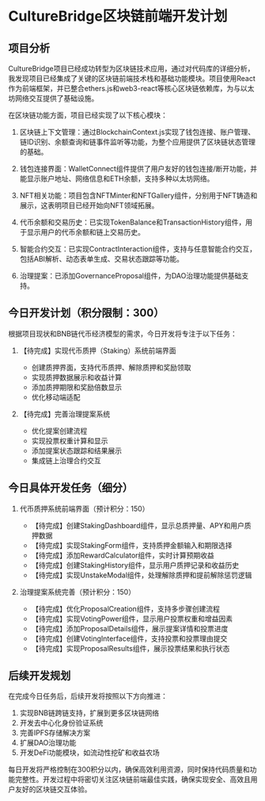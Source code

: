 # CultureBridge区块链前端开发计划

## 项目分析

CultureBridge项目已经成功转型为区块链技术应用，通过对代码库的详细分析，我发现项目已经集成了关键的区块链前端技术栈和基础功能模块。项目使用React作为前端框架，并已整合ethers.js和web3-react等核心区块链依赖库，为与以太坊网络交互提供了基础设施。

在区块链功能方面，项目已经实现了以下核心模块：

1. 区块链上下文管理：通过BlockchainContext.js实现了钱包连接、账户管理、链ID识别、余额查询和链事件监听等功能，为整个应用提供了区块链状态管理的基础。

2. 钱包连接界面：WalletConnect组件提供了用户友好的钱包连接/断开功能，并能显示账户地址、网络信息和ETH余额，支持多种以太坊网络。

3. NFT相关功能：项目包含NFTMinter和NFTGallery组件，分别用于NFT铸造和展示，这表明项目已经开始向NFT领域拓展。

4. 代币余额和交易历史：已实现TokenBalance和TransactionHistory组件，用于显示用户的代币余额和链上交易历史。

5. 智能合约交互：已实现ContractInteraction组件，支持与任意智能合约交互，包括ABI解析、动态表单生成、交易状态跟踪等功能。

6. 治理提案：已添加GovernanceProposal组件，为DAO治理功能提供基础支持。

## 今日开发计划（积分限制：300）

根据项目现状和BNB链代币经济模型的需求，今日开发将专注于以下任务：

1. 【待完成】实现代币质押（Staking）系统前端界面
   - 创建质押界面，支持代币质押、解除质押和奖励领取
   - 实现质押数据展示和收益计算
   - 添加质押期限和奖励倍数显示
   - 优化移动端适配

2. 【待完成】完善治理提案系统
   - 优化提案创建流程
   - 实现投票权重计算和显示
   - 添加提案状态跟踪和结果展示
   - 集成链上治理合约交互

## 今日具体开发任务（细分）

1. 代币质押系统前端界面（预计积分：150）
   - 【待完成】创建StakingDashboard组件，显示总质押量、APY和用户质押数据
   - 【待完成】实现StakingForm组件，支持质押金额输入和期限选择
   - 【待完成】添加RewardCalculator组件，实时计算预期收益
   - 【待完成】创建StakingHistory组件，显示用户质押记录和收益历史
   - 【待完成】实现UnstakeModal组件，处理解除质押和提前解除惩罚逻辑

2. 治理提案系统完善（预计积分：150）
   - 【待完成】优化ProposalCreation组件，支持多步骤创建流程
   - 【待完成】实现VotingPower组件，显示用户投票权重和增益因素
   - 【待完成】添加ProposalDetails组件，展示提案详情和投票进度
   - 【待完成】创建VotingInterface组件，支持投票和投票理由提交
   - 【待完成】实现ProposalResults组件，展示投票结果和执行状态

## 后续开发规划

在完成今日任务后，后续开发将按照以下方向推进：

1. 实现BNB链跨链支持，扩展到更多区块链网络
2. 开发去中心化身份验证系统
3. 完善IPFS存储解决方案
4. 扩展DAO治理功能
5. 开发DeFi功能模块，如流动性挖矿和收益农场

每日开发将严格控制在300积分以内，确保高效利用资源，同时保持代码质量和功能完整性。开发过程中将密切关注区块链前端最佳实践，确保实现安全、高效且用户友好的区块链交互体验。
